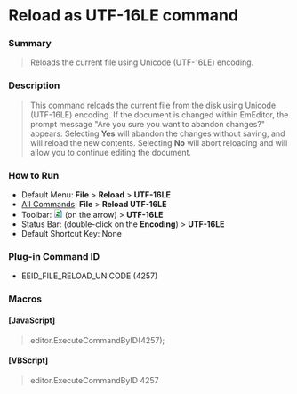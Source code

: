 # Reload as UTF-16LE command

### Summary

> Reloads the current file using Unicode (UTF-16LE) encoding.

### Description

> This command reloads the current file from the disk using Unicode (UTF-16LE) encoding. If the document is changed within EmEditor, the prompt message
> "Are you sure you want to abandon changes?" appears. Selecting **Yes**
> will abandon the changes without saving, and will reload the new contents.
> Selecting **No** will abort reloading and will allow you to continue
> editing the document.

### How to Run

- Default Menu: **File** \> **Reload** \> **UTF-16LE**
- [All Commands](../tools/all_commands): **File** \> **Reload UTF-16LE**
- Toolbar: ![](../../images/reload.gif) (on
the arrow) > **UTF-16LE**
- Status Bar: (double-click on the **Encoding**) \> **UTF-16LE**
- Default Shortcut Key: None

### Plug-in Command ID

- EEID\_FILE\_RELOAD\_UNICODE (4257)

### Macros

#### \[JavaScript\]

> editor.ExecuteCommandByID(4257);

#### \[VBScript\]

> editor.ExecuteCommandByID 4257
